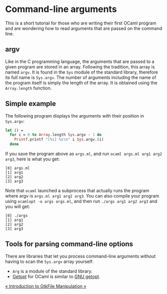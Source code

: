 <!-- ((! set title Command-line arguments !)) ((! set learn !)) -->
<!-- ((! set center !)) -->

# Command-line arguments
This is a short tutorial for those who are writing their first OCaml
program and are wondering how to read arguments that are passed on the
command line.

## argv
Like in the C programming language, the arguments that are passed to a
given program are stored in an array. Following the tradition, this
array is named `argv`. It is found in the `Sys` module of the standard
library, therefore its full name is `Sys.argv`. The number of arguments
including the name of the program itself is simply the length of the
array. It is obtained using the `Array.length` function.

## Simple example
The following program displays the arguments with their position in
`Sys.argv`:

```ocaml
let () =
  for i = 0 to Array.length Sys.argv - 1 do
    Printf.printf "[%i] %s\n" i Sys.argv.(i)
  done
```
If you save the program above as `args.ml`, and run
`ocaml args.ml arg1 arg2 arg3`, here is what you get:

    [0] args.ml
    [1] arg1
    [2] arg2
    [3] arg3

Note that `ocaml` launched a subprocess that actually runs the program
where argv is `args.ml arg1 arg2 arg3`. You can also compile your
program using `ocamlopt -o args args.ml`, and then run
`./args arg1 arg2 arg3` and you will get:

    [0] ./args
    [1] arg1
    [2] arg2
    [3] arg3

## Tools for parsing command-line options
There are libraries that let you process command-line arguments
without having to scan the `Sys.argv` array yourself:

* `Arg` is a module of the standard library.
* [Getopt](https://opam.ocaml.org/packages/getopt/)
  for OCaml is similar to [GNU
  getopt](http://www.gnu.org/software/libc/manual/html_node/Getopt.html).

<div class="bottom-navigation">
<a href = "introduction_to_gtk.html" class="previous">« Introduction to Gtk</a><a href="file_manipulation.html" class="next">File Manipulation »</a>
</div>